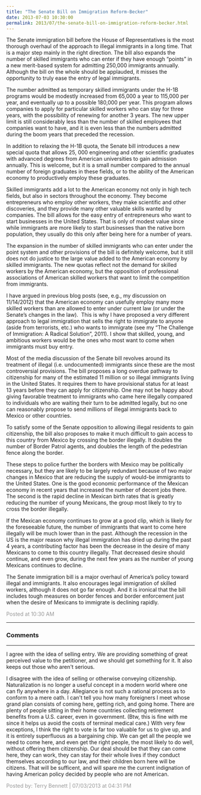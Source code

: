 ```yaml
---
title: "The Senate Bill on Immigration Reform-Becker"
date: 2013-07-03 10:30:00
permalink: 2013/07/the-senate-bill-on-immigration-reform-becker.html
---
```

The Senate immigration bill before the House of
Representatives is the most thorough overhaul of the approach to illegal
immigrants in a long time. That is a major step mainly in the right direction. The
bill also expands the number of skilled immigrants who can enter if they have
enough “points” in a new merit-based system for admitting 250,000 immigrants
annually. Although the bill on the whole should be applauded, it misses the
opportunity to truly ease the entry of legal immigrants.

The number admitted as temporary skilled immigrants under
the H-1B programs would be modestly increased from 65,000 a year to 115,000 per
year, and eventually up to a possible 180,000 per year. This program allows
companies to apply for particular skilled workers who can stay for three years,
with the possibility of renewing for another 3 years. The new upper limit is still considerably less than the number of skilled employees that companies want to have, and
it is even less than the numbers admitted during the boom years that preceded
the recession.

In addition to relaxing the H-1B quota, the Senate bill
introduces a new special quota that allows 25, 000 engineering and other
scientific graduates with advanced degrees from American universities to gain
admission annually. This is welcome, but it is a small number compared to the
annual number of foreign graduates in these fields, or to the ability of the
American economy to productively employ these graduates.

Skilled immigrants add a lot to the American economy not
only in high tech fields, but also in sectors throughout the economy. They
become entrepreneurs who employ other workers, they make scientific and other
discoveries, and they provide many other valuable skills wanted by companies. The
bill allows for the easy entry of entrepreneurs who want to start businesses in
the United States. That is only of modest value since while immigrants are more
likely to start businesses than the native born population, they usually do
this only after being here for a number of years.

The expansion in the number of skilled immigrants who can
enter under the point system and other provisions of the bill is definitely
welcome, but it still does not do justice to the large value added to the
American economy by skilled immigrants. The new quotas reflect not the demand
for skilled workers by the American economy, but the opposition of professional
associations of American skilled workers that want to limit the competition
from immigrants.

I have argued in previous blog posts (see, e.g., my discussion
on 11/14/2012) that the American economy can usefully employ many more skilled
workers than are allowed to enter under current law (or under the Senate’s
changes in the law).  This is why I have
proposed a very different approach to legal immigration that sells the right to
immigrate to anyone (aside from terrorists, etc.) who wants to immigrate (see
my “The Challenge of Immigration: A Radical Solution”, 2011). I show that skilled,
young, and ambitious workers would be the ones who most want to come when
immigrants must buy entry.

Most of the media discussion of the Senate bill revolves
around its treatment of illegal (i.e. undocumented) immigrants since these are
the most controversial provisions. The bill proposes a long overdue pathway to
citizenship for many of the estimated 11 million or so illegal immigrants
living in the United States. It requires them to have provisional status for at
least 13 years before they can apply for citizenship. One may not be happy
about giving favorable treatment to immigrants who came here illegally compared
to individuals who are waiting their turn to be admitted legally, but no one
can reasonably propose to send millions of illegal immigrants back to Mexico or
other countries.

To satisfy some of the Senate opposition to allowing illegal
residents to gain citizenship, the bill also proposes to make it much difficult
to gain access to this country from Mexico by crossing the border illegally. It
doubles the number of Border Patrol agents, and doubles the length of the pedestrian
fence along the border.

These steps to police further the borders with Mexico may be
politically necessary, but they are likely to be largely redundant because of
two major changes in Mexico that are reducing the supply of would-be immigrants
to the United States. One is the good economic performance of the Mexican
economy in recent years that increased the number of decent jobs there. The
second is the rapid decline in Mexican birth rates that is greatly reducing the
number of young Mexicans, the group most likely to try to cross the border
illegally.

If the Mexican economy continues to grow at a good clip,
which is likely for the foreseeable future, the number of immigrants that want
to come here illegally will be much lower than in the past. Although the
recession in the US is the major reason why illegal immigration has dried up
during the past 4 years, a contributing factor has been the decrease in the
desire of many Mexicans to come to this country illegally. That decreased
desire should continue, and even grow, during the next few years as the number
of young Mexicans continues to decline.

The Senate immigration bill is a major overhaul of America’s
policy toward illegal and immigrants. It also encourages legal immigration of
skilled workers, although it does not go far enough. And it is ironical that
the bill includes tough measures on border fences and border enforcement just when
the desire of Mexicans to immigrate is declining rapidly.

<span style="color:#999">Posted at 10:30 AM</span>

<!-- more -->

---

### Comments

---

I agree with the idea of selling entry.  We are providing something of great perceived value to the petitioner, and we should get something for it.  It also keeps out those who aren't serious.

I disagree with the idea of selling or otherwise conveying citizenship.  Naturalization is no longer a useful concept in a modern world where one can fly anywhere in a day.  Allegiance is not such a rational process as to conform to a mere oath.  I can't tell you how many foreigners I meet whose grand plan consists of coming here, getting rich, and going home.  There are plenty of people sitting in their home countries collecting retirement benefits from a U.S. career, even in government.  (Btw, this is fine with me since it helps us avoid the costs of terminal medical care.)  With very few exceptions, I think the right to vote is far too valuable for us to give up, and it is entirely superfluous as a bargaining chip.  We can get all the people we need to come here, and even get the right people, the most likely to do well, without offering them citizenship.  Our deal should be that they can come here, they can work, they can stay for their whole lives if they conduct themselves according to our law, and their children born here will be citizens.  That will be sufficent, and will spare me the current indignation of having American policy decided by people who are not American.


<span style="color:#999">Posted by: Terry Bennett | 07/03/2013 at 04:31 PM</span>